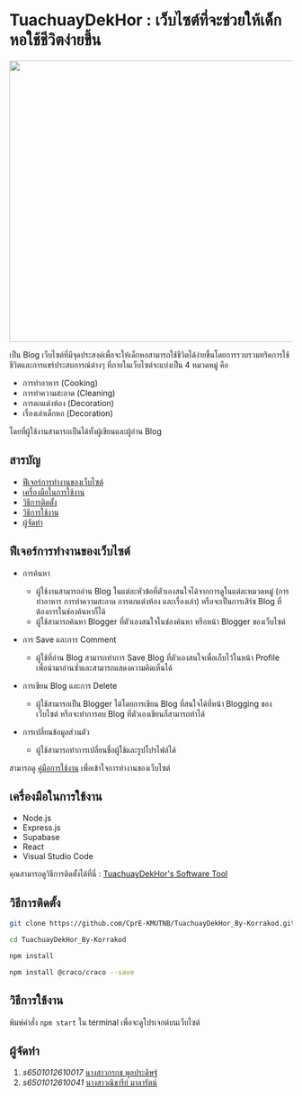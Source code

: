 
# TuachuayDekHor : เว็บไซต์ที่จะช่วยให้เด็กหอใช้ชีวิตง่ายขึ้น

<p align="center">
    <img src="https://github.com/CprE-KMUTNB/TuachuayDekHor_By-Korrakod/assets/142489002/4fece5b7-ad9f-41b1-9090-f7bd44c43838" style="width: 850px; height: 500px;">
</p>

เป็น Blog เว็บไซต์ที่มีจุดประสงค์เพื่อจะให้เด็กหอสามารถใช้ชีวิตได้ง่ายขึ้นโดยการรวบรวมทริคการใช้ชีวิตและการแชร์ประสบการณ์ต่างๆ ที่ภายในเว็บไซต์จะแบ่งเป็น 4 หมวดหมู่ คือ

- การทำอาหาร (Cooking)
- การทำความสะอาด (Cleaning)
- การตกแต่งห้อง (Decoration)
- เรื่องเล่าเด็กหอ (Decoration)

โดยที่ผู้ใช้งานสามารถเป็นได้ทั้งผู้เขียนและผู้อ่าน Blog

##  สารบัญ
- [ฟีเจอร์การทำงานของเว็บไซต์](#%E0%B8%9F%E0%B8%B5%E0%B9%80%E0%B8%88%E0%B8%AD%E0%B8%A3%E0%B9%8C%E0%B8%81%E0%B8%B2%E0%B8%A3%E0%B8%97%E0%B8%B3%E0%B8%87%E0%B8%B2%E0%B8%99%E0%B8%82%E0%B8%AD%E0%B8%87%E0%B9%80%E0%B8%A7%E0%B9%87%E0%B8%9A%E0%B9%84%E0%B8%8B%E0%B8%95%E0%B9%8C)
- [เครื่องมือในการใช้งาน](#%E0%B9%80%E0%B8%84%E0%B8%A3%E0%B8%B7%E0%B9%88%E0%B8%AD%E0%B8%87%E0%B8%A1%E0%B8%B7%E0%B8%AD%E0%B9%83%E0%B8%99%E0%B8%81%E0%B8%B2%E0%B8%A3%E0%B9%83%E0%B8%8A%E0%B9%89%E0%B8%87%E0%B8%B2%E0%B8%99)
- [วิธีการติดตั้ง](#%E0%B8%A7%E0%B8%B4%E0%B8%98%E0%B8%B5%E0%B8%81%E0%B8%B2%E0%B8%A3%E0%B8%95%E0%B8%B4%E0%B8%94%E0%B8%95%E0%B8%B1%E0%B9%89%E0%B8%87)
- [วิธีการใช้งาน](#%E0%B8%A7%E0%B8%B4%E0%B8%98%E0%B8%B5%E0%B8%81%E0%B8%B2%E0%B8%A3%E0%B9%83%E0%B8%8A%E0%B9%89%E0%B8%87%E0%B8%B2%E0%B8%99)
- [ผู้จัดทำ](#%E0%B8%9C%E0%B8%B9%E0%B9%89%E0%B8%88%E0%B8%B1%E0%B8%94%E0%B8%97%E0%B8%B3)

## ฟีเจอร์การทำงานของเว็บไซต์

 - การค้นหา
	 - ผู้ใช้งานสามารถอ่าน Blog ในแต่ละหัวข้อที่ตัวเองสนใจได้จากการดูในแต่ละหมวดหมู่ (การทำอาหาร การทำความสะอาด การตกแต่งห้อง และเรื่องเล่า) หรือจะเป็นการเสิร์ช Blog ที่ต้องการในช่องค้นหาก็ได้
	 - ผู้ใช้สามารถค้นหา Blogger ที่ตัวเองสนใจในช่องค้นหา หรือหน้า Blogger ของเว็บไซต์

- การ Save และการ Comment
	 - ผู้ใช้ที่อ่าน Blog สามารถทำการ Save ฺBlog ที่ตัวเองสนใจเพื่อเก็บไว้ในหน้า Profile เพื่อนำมาอ่านซ้ำและสามารถแสดงความคิดเห็นได้

- การเขียน Blog และการ Delete
	 - ผู้ใช้สามารถเป็น Blogger ได้โดยการเขียน Blog ที่สนใจได้ที่หน้า ฺBlogging ของเว็บไซต์ หรือจะทำการลบ Blog ที่ตัวเองเขียนก็สามารถทำได้

- การเปลี่ยนข้อมูลส่วนตัว
	- ผู้ใช้สามารถทำการเปลี่ยนชื่อผู้ใช้และรูปโปรไฟล์ได้


สามารถดู <a href="https://kmutnbacth-my.sharepoint.com/:b:/g/personal/s6501012610017_kmutnb_ac_th/ERyOlPUJdoVKlGrgXvMnLpIBnxcP480DJwfSZpPGEuZcJw?e=ErcjGo">คู่มือการใช้งาน</a> เพื่อเข้าใจการทำงานของเว็บไซต์ 

## เครื่องมือในการใช้งาน
- Node.js
- Express.js
- Supabase
- React
- Visual Studio Code

คุณสามารถดูวิธีการติดตั้งได้ที่นี่ : <a href="https://github.com/s6501012610017/TuachuayDekHor/wiki/TuachuayDekHor's-Software-Tool-Preparation">TuachuayDekHor's Software Tool</a>

## วิธีการติดตั้ง
``` bash
git clone https://github.com/CprE-KMUTNB/TuachuayDekHor_By-Korrakod.git

cd TuachuayDekHor_By-Korrakod

npm install

npm install @craco/craco --save
```

## วิธีการใช้งาน

พิมพ์คำสั่ง `npm start` ใน terminal เพื่อจะดูโปรเจกต์บนเว็บไซต์


##  ผู้จัดทำ

1. *s6501012610017*  <a href="https://github.com/s6501012610017">นางสาวกรกช พูลประดิษฐ์ </a>  
2. *s6501012610041* <a href="https://github.com/pumNicharee">นางสาวณิชารีย์ มาลารัตน์ </a>       
